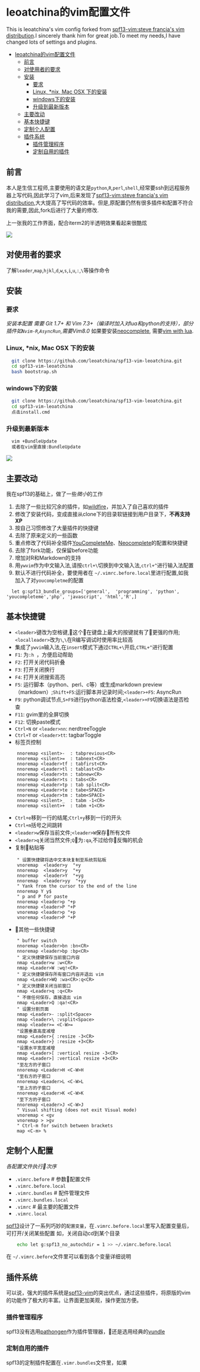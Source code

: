 # leoatchina的vim配置文件
This is leoatchina's vim config forked from [spf13-vim:steve francia's vim distribution](https://github.com/spf13/spf13-vim).I sincerely thank him for great job.To meet my needs,I have changed lots of settings and plugins.
<!-- TOC depthFrom:1 depthTo:6 withLinks:1 updateOnSave:1 orderedList:0 -->

- [leoatchina的vim配置文件](#leoatchina的vim配置文件)
	- [前言](#前言)
	- [对使用者的要求](#对使用者的要求)
	- [安装](#安装)
		- [要求](#要求)
		- [Linux, \*nix, Mac OSX 下的安装](#linux-nix-mac-osx-下的安装)
		- [windows下的安装](#windows下的安装)
		- [升级到最新版本](#升级到最新版本)
	- [主要改动](#主要改动)
	- [基本快捷键](#基本快捷键)
	- [定制个人配置](#定制个人配置)
	- [插件系统](#插件系统)
		- [插件管理程序](#插件管理程序)
		- [定制自用的插件](#定制自用的插件)

<!-- /TOC -->

## 前言
本人是生信工程师,主要使用的语文是`python`,`R`,`perl`,`shell`,经常要ssh到远程服务器上写代码,因此学习了vim,后来发现了[spf13-vim:steve francia's vim distribution](https://github.com/spf13/spf13-vim),大大提高了写代码的效率。但是,原配置仍然有很多插件和配置不符合我的需要,因此,fork后进行了大量的修改.

上一张我的工作界面，配合iterm2的半透明效果看起来很酷炫

![](http://oxa21co60.bkt.clouddn.com/markdown-img-paste-20171009103355823.png)


## 对使用者的要求
了解`leader`,`map`,`hjkl`,`d`,`w`,`s`,`i`,`u`,`:`,`\`等操作命令

## 安装 
### 要求 
*安装本配置 需要 Git 1.7+ 和 Vim 7.3+（编译时加入对lua和python的支持），部分插件如`Nvim-R`,`AsyncRun`,需要Vim8.0*
如果要安装[neocomplete](https://github.com/Shougo/neocomplete.vim), 需要[vim with lua]().

### Linux, \*nix, Mac OSX 下的安装
```bash
  git clone https://github.com/leoatchina/spf13-vim-leoatchina.git
  cd spf13-vim-leoatchina
  bash bootstrap.sh
```

### windows下的安装 
```bash
  git clone https://github.com/leoatchina/spf13-vim-leoatchina.git
  cd spf13-vim-leoatchina
  点击install.cmd 
```

### 升级到最新版本
```bash
  vim +BundleUpdate
  或者在vim里直接:BundleUpdate
```
![](http://oxa21co60.bkt.clouddn.com/markdown-img-paste-20171009103100770.png)

## 主要改动
我在spf13的基础上，做了一些*微小*的工作
1. 去除了一些比较冗余的插件，如[wildfire](wildfire)，并加入了自己喜欢的插件
2. 修改了安装代码，变成直接从clone下的目录软链接到用户目录下，**不再支持XP**
3. 按自己习惯修改了大量插件的快捷键
4. 去除了原来定义的一些函数
5. 重点修改了代码补全插件[YouCompleteMe](YoucompleteMe)、[Neocomplete](Neocomplete)的配置和快捷键
6. 去除了fork功能，仅保留before功能
7. 增加对R和Markdown的支持
8. 用`ywvim`作为中文输入法,请按`ctrl+\`切换到中文输入法,`ctrl+^`进行输入法配置
9. 默认不进行代码补全，要使用者在 `~/.vimrc.before.local`里进行配置,如我加入了对`youcompletme`的配置
```
  let g:spf13_bundle_groups=['general',  'programming', 'python', 'youcompleteme','php', 'javascript', 'html','R',]
```

## 基本快捷键
  * `<leader>`键改为空格键,这个在键盘上最大的按键就有了更强的作用;`<localleader>`改为`\`,`\`在R编写调试时使用率比较高
  * 集成了`ywvim`输入法,在`insert`模式下通过`CTRL+\`开启,`CTRL+^`进行配置
  * `F1`: 为`:h `，方便启动帮助
  * `F2`: 打开关闭代码折叠
  * `F3`: 打开关闭换行
  * `F4`: 打开关闭搜索高亮
  * `F5`: 运行脚本（python、perl、c等）或生成markdown preview（markdown）;`Shift+F5`:运行脚本并记录时间;`<leader>+F5`: AsyncRun
  * `F9`: python调试节点,`S+F9`进行python语法检查,`<leader>+F9`切换语法是否检查
  * `F11`: gvim里的全屏切换
  * `F12`: 切换paste模式
  * `Ctrl+N` or `<leader>nn`: nerdtreeToggle
  * `Ctrl+T` or `<leader>tt`: tagbarToggle
  * 标签页控制
```
    nnoremap <silent>-  : tabprevious<CR> 
    nnoremap <silent>=  : tabnext<CR> 
    nnoremap <leader>tf : tabfirst<CR>
    nnoremap <Leader>tl : tablast<CR>
    nnoremap <leader>tn : tabnew<CR>
    nnoremap <Leader>ts : tabs<CR>
    nnoremap <Leader>tp : tab split<CR>
    nnoremap <Leader>te : tabe<SPACE>
    nnoremap <Leader>tm : tabm<SPACE>
    nnoremap <silent>_  : tabm -1<CR>
    nnoremap <silent>+  : tabm +1<CR> 
```
* `Ctrl+e`移到一行的结尾;`Ctrl+y`移到一行的开头
* `Ctrl+m`括号之间跳转
* `<leader>w`保存当前文件;`<leader>W`保存所有文件
* `<leader>q`关闭当然文件;`Q`为`:qa`,不过给你反悔的机会
* 复制粘贴等
```
    " 设置快捷键将选中文本块复制至系统剪贴板
    vnoremap  <leader>y  "+y
    nnoremap  <leader>y  "+y
    nnoremap  <leader>Y  "+yg
    nnoremap  <leader>yy  "+yy
    " Yank from the cursor to the end of the line 
    nnoremap Y y$
    " p and P for paste
    nnoremap <leader>p "+p
    nnoremap <leader>P "+P
    vnoremap <leader>p "+p
    vnoremap <leader>P "+P
```

* 其他一些快捷键
```
    " buffer switch
    nnoremap <leader>bn :bn<CR>
    nnoremap <leader>bp :bp<CR>
    " 定义快捷键保存当前窗口内容
    nmap <Leader>w :w<CR>
    nmap <Leader>W :wq!<CR>
    " 定义快捷键保存所有窗口内容并退出 vim
    nmap <Leader>WQ :wa<CR>:q<CR>
    " 定义快捷键关闭当前窗口
    nmap <Leader>q :q<CR>
    " 不做任何保存，直接退出 vim
    nmap <Leader>Q :qa!<CR>
    " 设置分割页面
    nmap <Leader>- :split<Space>
    nmap <leader>\ :vsplit<Space>
    nmap <leader>= <C-W>=
    "设置垂直高度减增
    nmap <Leader>{ :resize -3<CR>
    nmap <Leader>} :resize +3<CR>
    "设置水平宽度减增
    nmap <Leader>[ :vertical resize -3<CR>
    nmap <Leader>] :vertical resize +3<CR>
    "至左方的子窗口
    nnoremap <Leader>H <C-W>H
    "至右方的子窗口
    nnoremap <Leader>L <C-W>L
    "至上方的子窗口
    nnoremap <Leader>K <C-W>K
    "至下方的子窗口
    nnoremap <Leader>J <C-W>J
    " Visual shifting (does not exit Visual mode)
    vnoremap < <gv
    vnoremap > >gv
    " Ctrl-m for switch between brackets
    map <C-m> %
```

## 定制个人配置
*各配置文件执行次序*
  * `.vimrc.before`  # 参数配置文件
  * `.vimrc.before.local`
  * `.vimrc.bundles` # 配件管理文件
  * `.vimrc.bundles.local`
  * `.vimrc`      # 最主要的配置文件
  * `.vimrc.local`

[spf13](spf13)设计了一系列巧妙的`配置变量`，在`.vimrc.before.local`里写入配置变量后，可打开/关闭某些配置
如，关闭自动cd到某个目录
```bash
    echo let g:spf13_no_autochdir = 1 >> ~/.vimrc.before.local
```
在 `~/.vimrc.before`文件里可以看到各个变量详细说明

## 插件系统
可以说，强大的插件系统是[spf13-vim](https://github.com/spf13/spf13-vim)的突出优点，通过这些插件，将原版的vim的功能作了极大的丰富。让界面更加美观，操作更加方便。

### 插件管理程序
spf13没有选用[pathongen](https://github.com/tpope/vim-pathogen)作为插件管理器，还是选用经典的[vundle](https://github.com/VundleVim/Vundle.vim)

### 定制自用的插件 
spf13的定制插件配置在`.vimr.bundles`文件里，如果
